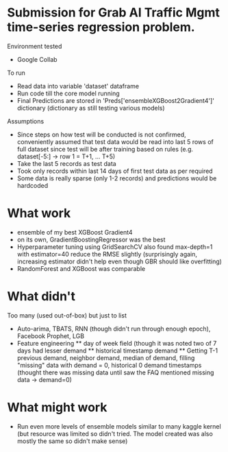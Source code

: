 # Submission for Grab AI Traffic Mgmt  time-series regression problem.
Environment tested
* Google Collab

To run 
* Read data into variable 'dataset' dataframe 
* Run code till the core model running
* Final Predictions are stored in 'Preds['ensembleXGBoost2Gradient4']' dictionary (dictionary as still testing various models)

Assumptions
* Since steps on how test will be conducted is not confirmed, conveniently assumed that test data would be read into last 5 rows of full dataset since test will be after training based on rules (e.g. dataset[-5:] -> row 1 = T+1, ... T+5)
* Take the last 5 records as test data 
* Took only records within last 14 days of first test data as per required
* Some data is really sparse (only 1-2 records) and predictions would be hardcoded

# What work
* ensemble of my best XGBoost Gradient4 
* on its own, GradientBoostingRegressor was the best
* Hyperparameter tuning using GridSearchCV also found max-depth=1 with estimator=40 reduce the RMSE slightly (surprisingly again, increasing estimator didn't help even though GBR should like overfitting)
* RandomForest and XGBoost was comparable

# What didn't
Too many (used out-of-box) but just to list 
* Auto-arima, TBATS, RNN (though didn't run through enough epoch), Facebook Prophet, LGB
* Feature engineering
** day of week field (though it was noted two of 7 days had lesser demand
** historical timestamp demand
** Getting T-1 previous demand, neighbor demand, median of demand, filling "missing" data with demand = 0, historical 0 demand timestamps
(thought there was missing data until saw the FAQ mentioned missing data -> demand=0)

# What might work
* Run even more levels of ensemble models similar to many kaggle kernel (but resource was limited so didn't tried. The model created was also mostly the same so didn't make sense)
